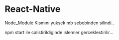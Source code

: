 # React-Native

Node_Module Kısmını yuksek mb sebebinden silindi..

npm start ile calistirildiginde islemler gerceklestirilir...


